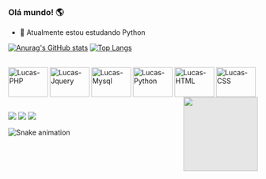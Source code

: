 ### Olá mundo! 🌎

<!--
**lucascaj/lucascaj** is a ✨ _special_ ✨ repository because its `README.md` (this file) appears on your GitHub profile.

Here are some ideas to get you started:

- 🔭 I’m currently working on ...
- 🌱 I’m currently learning ...
- 👯 I’m looking to collaborate on ...
- 🤔 I’m looking for help with ...
- 💬 Ask me about ...
- 📫 How to reach me: ...
- 😄 Pronouns: ...
- ⚡ Fun fact: ...
-->

- 🌱 Atualmente estou estudando Python

<div>

  [![Anurag's GitHub stats](https://github-readme-stats.vercel.app/api?username=lucascaj&show_icons=true&count_private=true&include_all_commits=true&theme=dracula&title_color=0a6df0&text_color=ffffff&icon_color=f0cd0a)](https://github.com/anuraghazra/github-readme-stats)
  [![Top Langs](https://github-readme-stats.vercel.app/api/top-langs/?username=lucascaj&theme=dracula&title_color=0a6df0&text_color=ffffff)](https://github.com/anuraghazra/github-readme-stats)
  
</div>

<div style="display: inline_block"><br>
  
  <img align="center" alt="Lucas-PHP" height="60" width="80" src="https://cdn.jsdelivr.net/gh/devicons/devicon/icons/php/php-original.svg" />
  <img align="center" alt="Lucas-Jquery" height="60" width="80" src="https://cdn.jsdelivr.net/gh/devicons/devicon/icons/jquery/jquery-plain-wordmark.svg" />
  <img align="center" alt="Lucas-Mysql" height="60" width="80" src="https://cdn.jsdelivr.net/gh/devicons/devicon/icons/mysql/mysql-original-wordmark.svg" />
  <img align="center" alt="Lucas-Python" height="60" width="80" src="https://cdn.jsdelivr.net/gh/devicons/devicon/icons/python/python-original-wordmark.svg" />
  <img align="center" alt="Lucas-HTML" height="60" width="80" src="https://cdn.jsdelivr.net/gh/devicons/devicon/icons/html5/html5-original.svg" />
  <img align="center" alt="Lucas-CSS" height="60" width="80" src="https://cdn.jsdelivr.net/gh/devicons/devicon/icons/css3/css3-original.svg" />
  
  <img style="display: block;-webkit-user-select: none;background-color: hsl(0, 0%, 90%);" align="right" height="150" width="150" src="https://media.tenor.com/D1K3WxiUzr0AAAAC/dybala-dybalamask.gif">
          
</div>

##

<div>
  
  <a href="https://instagram.com/lucas_caj" target="_blank"><img src="https://img.shields.io/badge/-Instagram-%23E4405F?style=for-the-badge&logo=instagram&logoColor=white" target="_blank"></a>
  <a href = "mailto:lucascajado30@gmail.com"><img src="https://img.shields.io/badge/-Gmail-%23333?style=for-the-badge&logo=gmail&logoColor=white" target="_blank"></a>
  <a href="https://www.linkedin.com/in/lucas-cajado-13765b256/" target="_blank"><img src="https://img.shields.io/badge/-LinkedIn-%230077B5?style=for-the-badge&logo=linkedin&logoColor=white" target="_blank"></a>
  
</div>

![Snake animation](https://github.com/lucascaj/lucascaj/blob/output/github-contribution-grid-snake.svg)
